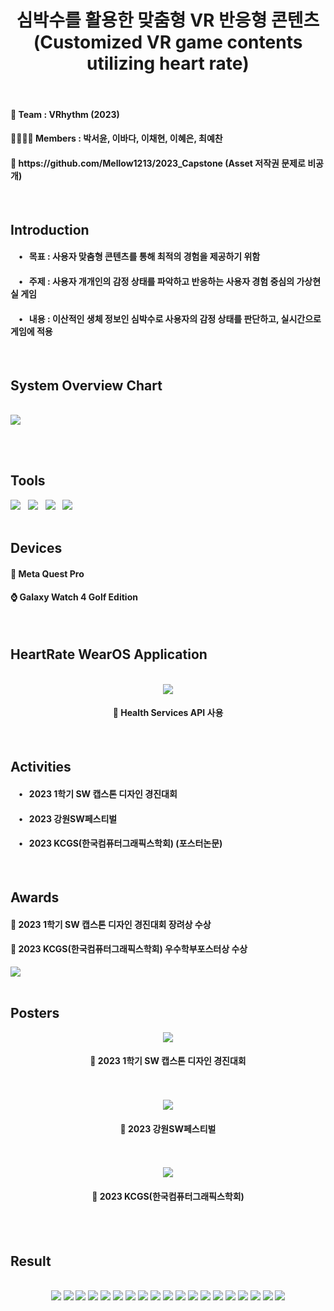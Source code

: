 <div>
  <!-- Title -->
  <div align='center'>
    <h1>심박수를 활용한 맞춤형 VR 반응형 콘텐츠 (Customized VR game contents utilizing heart rate)</h1>
  </div>

  <br>

  <!-- Team -->
  <h4> 🦄 Team : VRhythm (2023)</h4>
  <h4> 👨‍👩‍👧‍👦 Members : 박서윤, 이바다, 이채현, 이혜은, 최예찬 </h4>
  <h4> 🔗 https://github.com/Mellow1213/2023_Capstone (Asset 저작권 문제로 비공개) </h4>

  <br>

  <!-- Introduction-->
  <h2> Introduction </h2>
  <div>
    <h4> &nbsp&nbsp&nbsp • &nbsp 목표 : 사용자 맞춤형 콘텐츠를 통해 최적의 경험을 제공하기 위함 </h4>
    <h4> &nbsp&nbsp&nbsp • &nbsp 주제 : 사용자 개개인의 감정 상태를 파악하고 반응하는 사용자 경험 중심의 가상현실 게임 </h4>
    <h4> &nbsp&nbsp&nbsp • &nbsp 내용 : 이산적인 생체 정보인 심박수로 사용자의 감정 상태를 판단하고, 실시간으로 게임에 적용 </h4>
  </div>

  <br>

  <!-- System Overview Chart -->
  <h2> System Overview Chart </h2>
  <br>
  <img src="https://github.com/user-attachments/assets/581dc3f3-e38c-45f1-8152-fd93cc7159c8">

  <br><br>

  <!-- Tools -->
  <h2> Tools </h2>
  <div>
    <img src="https://img.shields.io/badge/Unity-100000?style=for-the-badge&logo=unity&logoColor=white"/>&nbsp&nbsp
    <img src="https://img.shields.io/badge/blender-E87D0D?style=for-the-badge&logo=blender&logoColor=white"/>&nbsp&nbsp
    <img src="https://img.shields.io/badge/firebase-DD2C00?style=for-the-badge&logo=firebase&logoColor=white"/>&nbsp&nbsp
    <img src="https://img.shields.io/badge/androidstudio-3DDC84?style=for-the-badge&logo=androidstudio&logoColor=white"/>&nbsp&nbsp
  </div>
  
  <br>

  <!-- Devices -->
  <h2> Devices </h2>
  <h4> 🥽 Meta Quest Pro </h4>
  <h4> ⌚ Galaxy Watch 4 Golf Edition </h4>
  
  <br>

  <!-- Application -->
  <h2> HeartRate WearOS Application </h2>
  <br>
  <div align="center">
    <img src="https://github.com/lbd0/HeartRate_WatchApp/assets/80818640/ff95a3b7-a943-4cc9-a96f-42e2372cf7dc">
    <h4> 📱 Health Services API 사용 </h4>
  </div>
  
  <br>

  <!-- Activities -->
  <h2> Activities </h2>
  <div>
    <h4> &nbsp&nbsp&nbsp • &nbsp 2023 1학기 SW 캡스톤 디자인 경진대회 </h4>
    <h4> &nbsp&nbsp&nbsp • &nbsp 2023 강원SW페스티벌 </h4>
    <h4> &nbsp&nbsp&nbsp • &nbsp 2023 KCGS(한국컴퓨터그래픽스학회) (포스터논문) </h4>
  </div>

  <br>

  <!-- Awards -->
  <h2> Awards </h2>
  <div>
    <h4> 🏅 2023 1학기 SW 캡스톤 디자인 경진대회 장려상 수상 </h4>
    <h4> 🏅 2023 KCGS(한국컴퓨터그래픽스학회) 우수학부포스터상 수상 </h4>
    <img src="https://github.com/user-attachments/assets/2b1b85f1-904e-40dd-bc95-f728f0bf3e55"/>
  </div>

  <br>

  <!-- Poster -->
  <h2> Posters </h2>
  <div align="center">
    <img src="https://github.com/user-attachments/assets/27576e5c-6914-4c59-ae32-a6c5386ef6a0"/>
    <h4> 📑 2023 1학기 SW 캡스톤 디자인 경진대회 </h4>
    <br><br>
    <img src="https://github.com/user-attachments/assets/ee3485e7-8068-4496-8215-02fcd4f6c183"/>
    <h4> 📑 2023 강원SW페스티벌 </h4>
    <br><br>
    <img src="https://github.com/user-attachments/assets/5e0642a7-a35f-4dfb-8114-b54f493860f1"/>
    <h4> 📑 2023 KCGS(한국컴퓨터그래픽스학회) </h4>
  </div>
  
  <br><br>

  <!-- Result Presentation -->
  <h2> Result </h2>
  <br>
  <div align="center">
    <img src="https://github.com/user-attachments/assets/3c79ba15-3a90-450d-aff4-2fbebbdefad4"/>
    <img src="https://github.com/user-attachments/assets/b32b1d81-6c6b-49f8-862d-303113f937f5"/>
    <img src="https://github.com/user-attachments/assets/5edfe9d6-c32a-4646-b255-187186da4ce9"/>
    <img src="https://github.com/user-attachments/assets/5c6fd051-7fe8-40bb-a6de-faeaf74d24b9"/>
    <img src="https://github.com/user-attachments/assets/056faac2-8048-4e16-a117-14e48a9a2290"/>
    <img src="https://github.com/user-attachments/assets/d8a6c592-f929-42a8-bf68-cfb750a667fa"/>
    <img src="https://github.com/user-attachments/assets/a7c02bd8-0845-4ef6-93d9-725aea10c14c"/>
    <img src="https://github.com/user-attachments/assets/d3d59558-6a97-42af-8674-0c45f6fd1639"/>
    <img src="https://github.com/user-attachments/assets/41f547f7-5166-4366-aa61-1b14fcca5511"/>
    <img src="https://github.com/user-attachments/assets/e5a50bee-e8f1-4cb7-a965-74c3d12ee172"/>
    <img src="https://github.com/user-attachments/assets/7cfb2b72-275c-4ec7-924f-37202b23baff"/>
    <img src="https://github.com/user-attachments/assets/9b8a07ce-1cbf-4bf6-b15b-04ed9f898e48"/>
    <img src="https://github.com/user-attachments/assets/51d9ce6a-2401-40e0-ad83-d579ed1cfef3"/>
    <img src="https://github.com/user-attachments/assets/abc97749-5916-4834-8b9a-9797a7328f98"/>
    <img src="https://github.com/user-attachments/assets/cf189aac-1e11-4ca7-8acb-89967ab68738"/>
    <img src="https://github.com/user-attachments/assets/84f41aa6-d35f-4ed5-8956-f65e73597fae"/>
    <img src="https://github.com/user-attachments/assets/4a09c09b-1b56-4794-91ba-f64bfe8d90a2"/>
    <img src="https://github.com/user-attachments/assets/0833ef66-8f1a-4583-8bad-8ec3b474ae2a"/>
    <img src="https://github.com/user-attachments/assets/0562ed08-130e-4abf-814f-c6420394b6f1"/>
    
  </div>
